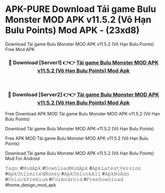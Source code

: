 # APK-PURE Download Tải game Bulu Monster MOD APK v11.5.2 (Vô Hạn Bulu Points) Mod APK - (23xd8)
Download Tải game Bulu Monster MOD APK v11.5.2 (Vô Hạn Bulu Points) Free Mod APK

<div align="center">
<h3>🔴 Download [Server1] 👉👉 <a href="https://apk-comot.site?title=Tải_game_Bulu_Monster_MOD_APK_v11.5.2_(Vô_Hạn_Bulu_Points)">Tải game Bulu Monster MOD APK v11.5.2 (Vô Hạn Bulu Points) Mod Apk</a></h3><br>

<h3>🔴 Download [Server2] 👉👉 <a href="https://apk-comot.site?title=Tải_game_Bulu_Monster_MOD_APK_v11.5.2_(Vô_Hạn_Bulu_Points)">Tải game Bulu Monster MOD APK v11.5.2 (Vô Hạn Bulu Points) Mod Apk</a></h3>
</div>


Free Download APK MOD Tải game Bulu Monster MOD APK v11.5.2 (Vô Hạn Bulu Points)

Download Tải game Bulu Monster MOD APK v11.5.2 (Vô Hạn Bulu Points) 

Free APK MOD Tải game Bulu Monster MOD APK v11.5.2 (Vô Hạn Bulu Points) 

Download Tải game Bulu Monster MOD APK v11.5.2 (Vô Hạn Bulu Points) Mod For Android

𝚃𝚊𝚐𝚜: #𝙼𝚘𝚍𝙰𝚙𝚔 #𝙳𝚘𝚠𝚗𝚕𝚘𝚊𝚍𝙼𝚘𝚍𝙰𝚙𝚔 #𝙰𝚙𝚔𝙻𝚊𝚝𝚎𝚜𝚝𝚅𝚎𝚛𝚜𝚒𝚘𝚗 #𝙰𝚙𝚔𝚄𝚗𝚕𝚒𝚖𝚒𝚝𝚎𝚍𝙼𝚘𝚗𝚎𝚢 #𝙰𝚙𝚔𝚄𝚗𝚕𝚘𝚌𝚔𝙰𝚕𝚕 #𝙰𝚙𝚔𝙽𝚘𝙰𝚍𝚜 #𝚄𝚗𝚕𝚘𝚌𝚔𝙿𝚛𝚎𝚖𝚒𝚞𝚖 #𝙵𝚘𝚛𝙰𝚗𝚍𝚛𝚘𝚒𝚍 #𝙵𝚛𝚎𝚎𝙳𝚘𝚠𝚗𝚕𝚘𝚊𝚍 #home_design_mod_apk